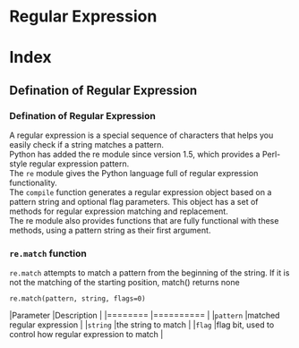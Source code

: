 Regular Expression
===

Index
===

## Defination of Regular Expression


### Defination of Regular Expression
A regular expression is a special sequence of characters that helps you easily check if a string matches a pattern.</br>
Python has added the re module since version 1.5, which provides a Perl-style regular expression pattern.</br>
The `re` module gives the Python language full of regular expression functionality.</br>
The `compile` function generates a regular expression object based on a pattern string and optional flag parameters. This object has a set of methods for regular expression matching and replacement.</br>
The re module also provides functions that are fully functional with these methods, using a pattern string as their first argument.

### `re.match` function
`re.match` attempts to match a pattern from the beginning of the string. If it is not the matching of the starting position, match() returns none</br>

`re.match(pattern, string, flags=0)`

|Parameter      |Description      |
|========       |==========       |
|`pattern`        |matched regular expression   |
|`string`         |the string to match          |
|`flag`           |flag bit, used to control how regular expression to match    |




